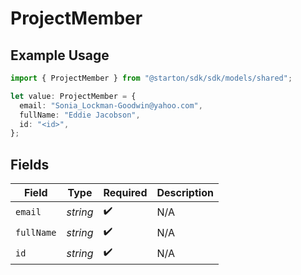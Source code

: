 # ProjectMember

## Example Usage

```typescript
import { ProjectMember } from "@starton/sdk/sdk/models/shared";

let value: ProjectMember = {
  email: "Sonia_Lockman-Goodwin@yahoo.com",
  fullName: "Eddie Jacobson",
  id: "<id>",
};
```

## Fields

| Field              | Type               | Required           | Description        |
| ------------------ | ------------------ | ------------------ | ------------------ |
| `email`            | *string*           | :heavy_check_mark: | N/A                |
| `fullName`         | *string*           | :heavy_check_mark: | N/A                |
| `id`               | *string*           | :heavy_check_mark: | N/A                |